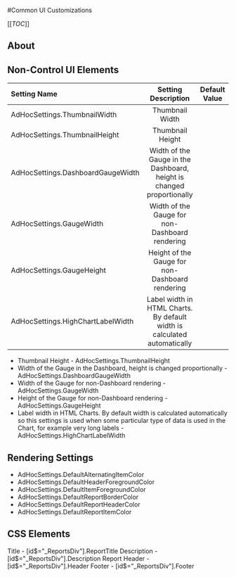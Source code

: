 #Common UI Customizations

[[_TOC_]]

## About

## Non-Control UI Elements


|Setting Name|Setting Description|Default Value|
|:---|:---:|:---:|
|AdHocSettings.ThumbnailWidth|Thumbnail Width||
|AdHocSettings.ThumbnailHeight|Thumbnail Height||
|AdHocSettings.DashboardGaugeWidth|Width of the Gauge in the Dashboard, height is changed proportionally||
|AdHocSettings.GaugeWidth|Width of the Gauge for non-Dashboard rendering||
|AdHocSettings.GaugeHeight|Height of the Gauge for non-Dashboard rendering||
|AdHocSettings.HighChartLabelWidth|Label width in HTML Charts. By default width is calculated automatically||

- Thumbnail Height - AdHocSettings.ThumbnailHeight
- Width of the Gauge in the Dashboard, height is changed proportionally - AdHocSettings.DashboardGaugeWidth
- Width of the Gauge for non-Dashboard rendering - AdHocSettings.GaugeWidth
- Height of the Gauge for non-Dashboard rendering - AdHocSettings.GaugeHeight
- Label width in HTML Charts. By default width is calculated automatically so this settings is used when some particular type of data is used in the Chart, for example very long labels - AdHocSettings.HighChartLabelWidth

## Rendering Settings
- AdHocSettings.DefaultAlternatingItemColor
- AdHocSettings.DefaultHeaderForegroundColor
- AdHocSettings.DefaultItemForegroundColor
- AdHocSettings.DefaultReportBorderColor
- AdHocSettings.DefaultReportHeaderColor
- AdHocSettings.DefaultReportItemColor

## CSS Elements

Title - [id$="_ReportsDiv"].ReportTitle
Description - [id$="_ReportsDiv"].Description
Report Header - [id$="_ReportsDiv"].Header
Footer - [id$="_ReportsDiv"].Footer
